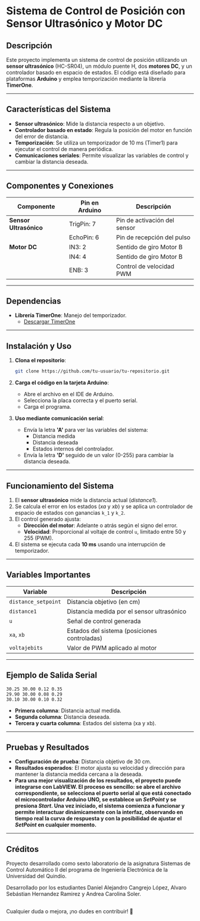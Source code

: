 # Sistema de Control de Posición con Sensor Ultrasónico y Motor DC

## Descripción

Este proyecto implementa un sistema de control de posición utilizando un **sensor ultrasónico** (HC-SR04), un módulo puente H, dos **motores DC**, y un controlador basado en espacio de estados. El código está diseñado para plataformas **Arduino** y emplea temporización mediante la librería **TimerOne**.

---

## **Características del Sistema**

- **Sensor ultrasónico**: Mide la distancia respecto a un objetivo.
- **Controlador basado en estado**: Regula la posición del motor en función del error de distancia.
- **Temporización**: Se utiliza un temporizador de 10 ms (Timer1) para ejecutar el control de manera periódica.
- **Comunicaciones seriales**: Permite visualizar las variables de control y cambiar la distancia deseada.

---

## **Componentes y Conexiones**

| Componente             | Pin en Arduino | Descripción                  |
| ---------------------- | -------------- | ---------------------------- |
| **Sensor Ultrasónico** | TrigPin: 7     | Pin de activación del sensor |
|                        | EchoPin: 6     | Pin de recepción del pulso   |
| **Motor DC**           | IN3: 2         | Sentido de giro Motor B      |
|                        | IN4: 4         | Sentido de giro Motor B      |
|                        | ENB: 3         | Control de velocidad PWM     |

---

## **Dependencias**

- **Librería TimerOne**: Manejo del temporizador.
  - [Descargar TimerOne](https://github.com/PaulStoffregen/TimerOne)

---

## **Instalación y Uso**

1. **Clona el repositorio**:

   ```bash
   git clone https://github.com/tu-usuario/tu-repositorio.git
   ```

2. **Carga el código en la tarjeta Arduino**:

   - Abre el archivo en el IDE de Arduino.
   - Selecciona la placa correcta y el puerto serial.
   - Carga el programa.

3. **Uso mediante comunicación serial**:
   - Envía la letra **'A'** para ver las variables del sistema:
     - Distancia medida
     - Distancia deseada
     - Estados internos del controlador.
   - Envía la letra **'D'** seguido de un valor (0-255) para cambiar la distancia deseada.

---

## **Funcionamiento del Sistema**

1. El **sensor ultrasónico** mide la distancia actual (_distance1_).
2. Se calcula el error en los estados (_xa_ y _xb_) y se aplica un controlador de espacio de estados con ganancias `k_1` y `k_2`.
3. El control generado ajusta:
   - **Dirección del motor**: Adelante o atrás según el signo del error.
   - **Velocidad**: Proporcional al voltaje de control `u`, limitado entre 50 y 255 (PWM).
4. El sistema se ejecuta cada **10 ms** usando una interrupción de temporizador.

---

## **Variables Importantes**

| Variable            | Descripción                                  |
| ------------------- | -------------------------------------------- |
| `distance_setpoint` | Distancia objetivo (en cm)                   |
| `distance1`         | Distancia medida por el sensor ultrasónico   |
| `u`                 | Señal de control generada                    |
| `xa`, `xb`          | Estados del sistema (posiciones controladas) |
| `voltajebits`       | Valor de PWM aplicado al motor               |

---

## **Ejemplo de Salida Serial**

```plaintext
30.25 30.00 0.12 0.35
29.90 30.00 0.08 0.29
30.10 30.00 0.10 0.32
```

- **Primera columna**: Distancia actual medida.
- **Segunda columna**: Distancia deseada.
- **Tercera y cuarta columna**: Estados del sistema (xa y xb).

---

## **Pruebas y Resultados**

- **Configuración de prueba**: Distancia objetivo de 30 cm.
- **Resultados esperados**: El motor ajusta su velocidad y dirección para mantener la distancia medida cercana a la deseada.
- **Para una mejor visualización de los resultados, el proyecto puede integrarse con LabVIEW. El proceso es sencillo: se abre el archivo correspondiente, se selecciona el puerto serial al que está conectado el microcontrolador Arduino UNO, se establece un _SetPoint_ y se presiona _Start_. Una vez iniciado, el sistema comienza a funcionar y permite interactuar dinámicamente con la interfaz, observando en tiempo real la curva de respuesta y con la posibilidad de ajustar el _SetPoint_ en cualquier momento.**

---

## Créditos

Proyecto desarrollado como sexto laboratorio de la asignatura Sistemas de Control Automático II del programa de Ingeniería Electrónica de la Universidad del Quindío.

Desarrollado por los estudiantes Daniel Alejandro Cangrejo López, Alvaro Sebástian Hernandez Ramirez y Andrea Carolina Soler.

##

Cualquier duda o mejora, ¡no dudes en contribuir! 🚀
